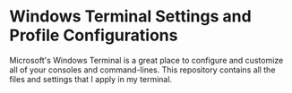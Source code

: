 # Windows Terminal Settings and Profile Configurations

Microsoft's Windows Terminal is a great place to configure and customize all of your consoles and command-lines.
This repository contains all the files and settings that I apply in my terminal.